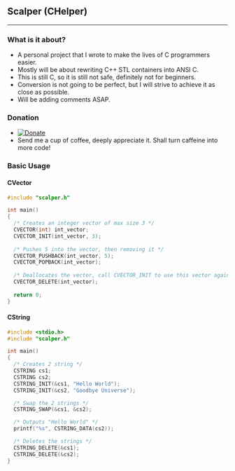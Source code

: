 ## Scalper (CHelper)
--------------------
### What is it about?
- A personal project that I wrote to make the lives of C programmers easier.
- Mostly will be about rewriting C++ STL containers into ANSI C.
- This is still C, so it is still not safe, definitely not for beginners.
- Conversion is not going to be perfect, but I will strive to achieve it as close as possible.
- Will be adding comments ASAP.

### Donation 
- [![Donate](https://img.shields.io/badge/Donate-PayPal-green.svg)](https://www.paypal.com/paypalme2/LamWeiLun/1)
- Send me a cup of coffee, deeply appreciate it. Shall turn caffeine into more code!

### Basic Usage
#### CVector
```C
#include "scalper.h"

int main()
{
  /* Creates an integer vector of max size 3 */
  CVECTOR(int) int_vector;
  CVECTOR_INIT(int_vector, 3);
  
  /* Pushes 5 into the vector, then removing it */
  CVECTOR_PUSHBACK(int_vector, 5);
  CVECTOR_POPBACK(int_vector);
  
  /* Deallocates the vector, call CVECTOR_INIT to use this vector again */
  CVECTOR_DELETE(int_vector);
  
  return 0;
}
```

#### CString
```C
#include <stdio.h>
#include "scalper.h"

int main()
{
  /* Creates 2 string */
  CSTRING cs1;
  CSTRING cs2;
  CSTRING_INIT(&cs1, "Hello World");
  CSTRING_INIT(&cs2, "Goodbye Universe");

  /* Swap the 2 strings */
  CSTRING_SWAP(&cs1, &cs2);

  /* Outputs "Hello World" */
  printf("%s", CSTRING_DATA(cs2));

  /* Deletes the strings */
  CSTRING_DELETE(&cs1);
  CSTRING_DELETE(&cs2);
}
```

